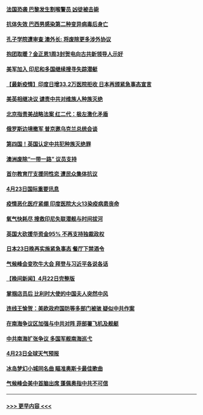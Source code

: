 #### [法国恐袭 巴黎发生割喉警员 凶徒被击毙](../pages/prog202/a103103003.md?t=04240752) 
#### [抗体失效 巴西男感染第二种变异病毒后身亡](../pages/prog202/a103102920.md?t=04240752) 
#### [孔子学院遭审查 澳外长: 将废除更多涉外协议](../pages/prog202/a103102925.md?t=04240752) 
#### [抱团取暖？金正恩1周3封贺电向古共新领导人示好](../pages/prog202/a103102696.md?t=04240752) 
#### [美军加入 印尼和多国继续搜寻失踪潜艇](../pages/prog202/a103102860.md?t=04240752) 
#### [【最新疫情】印度日增33.2万医院拒收 日本再颁紧急事态宣言](../pages/prog202/a103102826.md?t=04240752) 
#### [美英相继决议  谴责中共对维族人种族灭绝](../pages/prog202/a103102094.md?t=04240752) 
#### [北京指责美战略法案 红二代：极左激化矛盾](../pages/prog202/a103102822.md?t=04240752) 
#### [俄罗斯边境撤军 普京邀乌克兰总统会谈](../pages/prog202/a103102752.md?t=04240752) 
#### [第四国！英国认定中共犯种族灭绝罪](../pages/prog202/a103102596.md?t=04240752) 
#### [澳洲废除“一带一路” 议员支持](../pages/prog202/a103102551.md?t=04240752) 
#### [首尔教育厅支援同性恋 遭民众集体抗议](../pages/prog202/a103102516.md?t=04240752) 
#### [4月23日国际重要讯息](../pages/prog202/a103102542.md?t=04240752) 
#### [疫情恶化医疗紧绷 印度医院大火13染疫病患丧命](../pages/prog202/a103102433.md?t=04240752) 
#### [氧气快耗尽 搜救印尼失联潜舰与时间拔河](../pages/prog202/a103102402.md?t=04240752) 
#### [英国大砍援华资金95% 不再支持独裁政权](../pages/prog202/a103102407.md?t=04240752) 
#### [日本23日晚再实施紧急事态 餐厅下禁酒令](../pages/prog202/a103102390.md?t=04240752) 
#### [气候峰会变吹牛大会 拜登与习近平各说各话](../pages/prog202/a103102366.md?t=04240752) 
#### [【晚间新闻】4月22日完整版](../pages/prog202/a103102335.md?t=04240752) 
#### [掌掴店员后 比利时大使的中国夫人突然中风](../pages/prog202/a103102333.md?t=04240752) 
#### [连线王愉贺：美欧政府国防等多部门被骇 疑似中共作案](../pages/prog202/a103101454.md?t=04240752) 
#### [在南海争议区加强与中共对阵 菲部署飞机及舰艇](../pages/prog202/a103101909.md?t=04240752) 
#### [中共南海扩张争议 多国军舰南海巡弋](../pages/prog202/a103101288.md?t=04240752) 
#### [4月23日全球天气预报](../pages/prog202/a103102205.md?t=04240752) 
#### [冰岛梦幻小城同名曲 瞄准奥斯卡最佳歌曲](../pages/prog202/a103102174.md?t=04240752) 
#### [气候峰会美中首脑出席 蓬佩奥指中共不可信](../pages/prog202/a103102165.md?t=04240752) 

----
#### [ >>> 更早内容 <<< ](../indexes/prog202-earlier.md)
